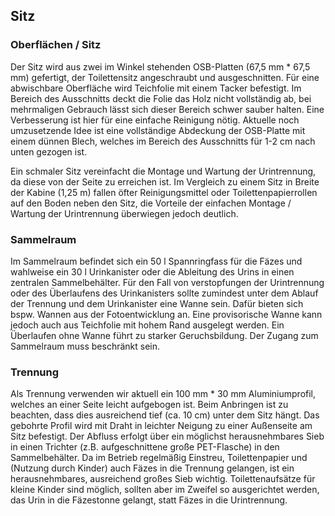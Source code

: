 ## Sitz

### Oberflächen / Sitz

Der Sitz wird aus zwei im Winkel stehenden OSB-Platten \(67,5 mm \* 67,5 mm\) gefertigt, der Toilettensitz angeschraubt und ausgeschnitten. Für eine abwischbare Oberfläche wird Teichfolie mit einem Tacker befestigt. Im Bereich des Ausschnitts deckt die Folie das Holz nicht vollständig ab, bei mehrmaligen Gebrauch lässt sich dieser Bereich schwer sauber halten. Eine Verbesserung ist hier für eine einfache Reinigung nötig. Aktuelle noch umzusetzende Idee ist eine vollständige Abdeckung der OSB-Platte mit einem dünnen Blech, welches im Bereich des Ausschnitts für 1-2 cm nach unten gezogen ist.

Ein schmaler Sitz vereinfacht die Montage und Wartung der Urintrennung, da diese von der Seite zu erreichen ist. Im Vergleich zu einem Sitz in Breite der Kabine \(1,25 m\) fallen öfter Reinigungsmittel oder Toilettenpapierrollen auf den Boden neben den Sitz, die Vorteile der einfachen Montage / Wartung der Urintrennung überwiegen jedoch deutlich.



### **Sammelraum**

Im Sammelraum befindet sich ein 50 l Spannringfass für die Fäzes und wahlweise ein 30 l Urinkanister oder die Ableitung des Urins in einen zentralen Sammelbehälter. Für den Fall von verstopfungen der Urintrennung oder des Überlaufens des Urinkanisters sollte zumindest unter dem Ablauf der Trennung und dem Urinkanister eine Wanne sein. Dafür bieten sich bspw. Wannen aus der Fotoentwicklung an. Eine provisorische Wanne kann jedoch auch aus Teichfolie mit hohem Rand ausgelegt werden. Ein Überlaufen ohne Wanne führt zu starker Geruchsbildung. Der Zugang zum Sammelraum muss beschränkt sein.



### **Trennung**

Als Trennung verwenden wir aktuell ein 100 mm \* 30 mm Aluminiumprofil, welches an einer Seite leicht aufgebogen ist. Beim Anbringen ist zu beachten, dass dies ausreichend tief \(ca. 10 cm\) unter dem Sitz hängt. Das gebohrte Profil wird mit Draht in leichter Neigung zu einer Außenseite am Sitz befestigt. Der Abfluss erfolgt über ein möglichst herausnehmbares Sieb in einen Trichter \(z.B. aufgeschnittene große PET-Flasche\) in den Sammelbehälter. Da im Betrieb regelmäßig Einstreu, Toilettenpapier und \(Nutzung durch Kinder\) auch Fäzes in die Trennung gelangen, ist ein herausnehmbares, ausreichend großes Sieb wichtig. Toilettenaufsätze für kleine Kinder sind möglich, sollten aber im Zweifel so ausgerichtet werden, das Urin in die Fäzestonne gelangt, statt Fäzes in die Urintrennung.

